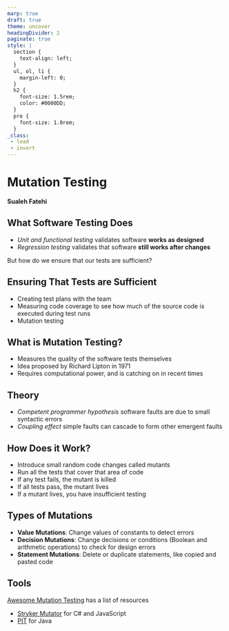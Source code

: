 ```yaml
---
marp: true
draft: true
theme: uncover
headingDivider: 2
paginate: true
style: |
  section {
    text-align: left;
  }
  ul, ol, li {
    margin-left: 0;
  }
  h2 {
    font-size: 1.5rem;
    color: #0000DD;
  }
  pre {
    font-size: 1.0rem;
  }
_class:
 - lead
 - invert
---
```


# Mutation Testing

**Sualeh Fatehi**


## What Software Testing Does

- *Unit and functional testing* validates software **works as designed**
- *Regression testing* validates that software **still works after changes**

But how do we ensure that our tests are sufficient?


## Ensuring That Tests are Sufficient

- Creating test plans with the team
- Measuring code coverage 
  to see how much of the source code is executed during test runs
- Mutation testing


## What is Mutation Testing?

- Measures the quality of the software tests themselves
- Idea proposed by Richard Lipton in 1971
- Requires computational power, and is catching on in recent times


## Theory

- *Competent programmer hypothesis*
  software faults are due to small syntactic errors
- *Coupling effect*
  simple faults can cascade to form other emergent faults


## How Does it Work?

- Introduce small random code changes called mutants
- Run all the tests that cover that area of code
- If any test fails, the mutant is killed
- If all tests pass, the mutant lives
- If a mutant lives, you have insufficient testing


## Types of Mutations

- **Value Mutations**: Change values of constants to detect errors
- **Decision Mutations**: Change decisions or conditions (Boolean and arithmetic operations) to check for design errors
- **Statement Mutations**: Delete or duplicate statements, like copied and pasted code


## Tools

[Awesome Mutation Testing](https://github.com/theofidry/awesome-mutation-testing) has a list of resources

- [Stryker Mutator](https://stryker-mutator.io/) for C# and JavaScript
- [PIT](https://pitest.org/) for Java
